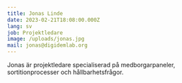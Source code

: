 ```yaml
---
title: Jonas Linde
date: 2023-02-21T18:08:00.000Z
lang: sv
job: Projektledare
image: /uploads/jonas.jpg
mail: jonas@digidemlab.org
---
```


Jonas är projektledare specialiserad på medborgarpaneler, sortitionprocesser och hållbarhetsfrågor.
